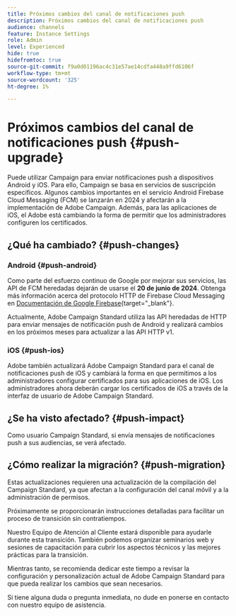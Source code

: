 ```yaml
---
title: Próximos cambios del canal de notificaciones push
description: Próximos cambios del canal de notificaciones push
audience: channels
feature: Instance Settings
role: Admin
level: Experienced
hide: true
hidefromtoc: true
source-git-commit: f9a0d01196ac4c31e57ae14cdfa448a9ffd6106f
workflow-type: tm+mt
source-wordcount: '325'
ht-degree: 1%

---
```


# Próximos cambios del canal de notificaciones push {#push-upgrade}

Puede utilizar Campaign para enviar notificaciones push a dispositivos Android y iOS. Para ello, Campaign se basa en servicios de suscripción específicos. Algunos cambios importantes en el servicio Android Firebase Cloud Messaging (FCM) se lanzarán en 2024 y afectarán a la implementación de Adobe Campaign. Además, para las aplicaciones de iOS, el Adobe está cambiando la forma de permitir que los administradores configuren los certificados.

## ¿Qué ha cambiado? {#push-changes}

### Android {#push-android}

Como parte del esfuerzo continuo de Google por mejorar sus servicios, las API de FCM heredadas dejarán de usarse el **20 de junio de 2024**. Obtenga más información acerca del protocolo HTTP de Firebase Cloud Messaging en [Documentación de Google Firebase](https://firebase.google.com/docs/cloud-messaging/http-server-ref){target="_blank"}.

Actualmente, Adobe Campaign Standard utiliza las API heredadas de HTTP para enviar mensajes de notificación push de Android y realizará cambios en los próximos meses para actualizar a las API HTTP v1.

### iOS {#push-ios}

Adobe también actualizará Adobe Campaign Standard para el canal de notificaciones push de iOS y cambiará la forma en que permitimos a los administradores configurar certificados para sus aplicaciones de iOS. Los administradores ahora deberán cargar los certificados de iOS a través de la interfaz de usuario de Adobe Campaign Standard.

## ¿Se ha visto afectado? {#push-impact}

Como usuario Campaign Standard, si envía mensajes de notificaciones push a sus audiencias, se verá afectado.

## ¿Cómo realizar la migración? {#push-migration}

Estas actualizaciones requieren una actualización de la compilación del Campaign Standard, ya que afectan a la configuración del canal móvil y a la administración de permisos.

Próximamente se proporcionarán instrucciones detalladas para facilitar un proceso de transición sin contratiempos.

Nuestro Equipo de Atención al Cliente estará disponible para ayudarle durante esta transición. También podemos organizar seminarios web y sesiones de capacitación para cubrir los aspectos técnicos y las mejores prácticas para la transición.

Mientras tanto, se recomienda dedicar este tiempo a revisar la configuración y personalización actual de Adobe Campaign Standard para que pueda realizar los cambios que sean necesarios.

Si tiene alguna duda o pregunta inmediata, no dude en ponerse en contacto con nuestro equipo de asistencia.

